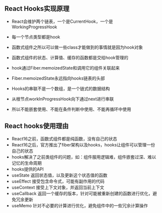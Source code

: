 ## React Hooks实现原理
* React会维护两个链表，一个是CurrentHook，一个是WorkingProgressHook
* 每一个节点类型都是hook
* 函数式组件之所以可以做一些class才能做到的事情就是因为hook对象
* 函数式组件的状态、计算值、缓存的函数都是交给hook管理的
* hook通过Fiber.memoizedState和调用它的组件关联起来
* Fiber.memoizedState永远指向hooks链表的头部

* Hooks的串联不是一个数组，是一个链式的数据结构
* 从根节点workInProgressHook向下通过next进行串联
* 所以不能嵌套使用、不能在条件判断中使用、不能再循环中使用


## React hooks使用理由
* React16之前，函数式组件都是纯函数，没有自己的状态
* React16之后，官方推出了fiber架构以及hooks，hooks让组件可以管理一份自己的状态
* hooks解决了之前类组件的问题，如：组件服用逻辑难，组件嵌套过深、难以记忆的生命周期
* hooks提供的API
* useState 返回状态值，以及更新这个状态值的函数
* useEffect 接受包含命令式，可能有副作用的代码
* useContext 接受上下文对象，并返回当前上下文
* useCallback 返回一个缓存的版本，针对可能被重新创建的函数进行优化，避免冗余更新
* useMemo  针对不必要的计算进行优化，避免组件中的一些冗余计算操作